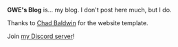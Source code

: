 **GWE's Blog** is... my blog. I don't post here much, but I do.

Thanks to [Chad Baldwin](https://github.com/chadbaldwin/simple-blog-bootstrap) for the website template.

Join [my Discord server](https://gamingwithevets.github.io/redirector/discord.html)!
